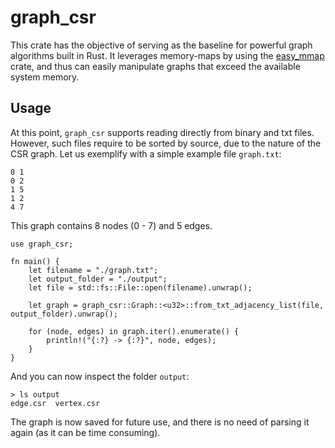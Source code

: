 # graph_csr

This crate has the objective of serving as the baseline for powerful graph algorithms built in Rust.
It leverages memory-maps by using the [easy_mmap](https://crates.io/crates/easy_mmap) crate, and thus can easily manipulate graphs that exceed the available system memory.

## Usage

At this point, `graph_csr` supports reading directly from binary and txt files. However, such files require to be sorted by source, due to the nature of the CSR graph.
Let us exemplify with a simple example file `graph.txt`:
```
0 1
0 2
1 5
1 2
4 7
```

This graph contains 8 nodes (0 - 7) and 5 edges.

```
use graph_csr;

fn main() {
    let filename = "./graph.txt";
    let output_folder = "./output";
    let file = std::fs::File::open(filename).unwrap();

    let graph = graph_csr::Graph::<u32>::from_txt_adjacency_list(file, output_folder).unwrap();

    for (node, edges) in graph.iter().enumerate() {
        println!("{:?} -> {:?}", node, edges);
    }
}
```

And you can now inspect the folder `output`:
```
> ls output
edge.csr  vertex.csr
```

The graph is now saved for future use, and there is no need of parsing it again (as it can be time consuming).